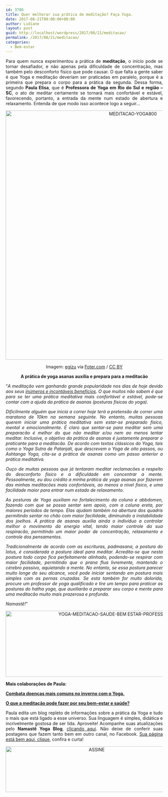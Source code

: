 ```yaml
---
id: 3786
title: Quer melhorar sua prática de meditação? Faça Yoga.
date: 2017-08-21T00:00:00+00:00
author: Lidiane
layout: post
guid: http://localhost/wordpress/2017/08/21/meditacao/
permalink: /2017/08/21/meditacao/
categories:
  - Bem-estar
---
```

<p align="justify">
  Para quem nunca experimentou a prática de <strong>meditação</strong>, o início pode se tornar desafiador, e não apenas pela dificuldade de concentração, mas também pelo desconforto físico que pode causar. O que falta a gente saber é que Yoga e meditação deveriam ser praticadas em paralelo, porque é a primeira que prepara o corpo para a prática da segunda. Dessa forma, segundo <strong>Paula Elisa</strong>, que é <strong>Professora de Yoga em Rio do Sul e região – SC</strong>, o ato de meditar certamente se tornará mais confortável e estável, favorecendo, portanto, a entrada da mente num estado de abertura e relaxamento. Entenda de que modo isso acontece logo a seguir…
</p>

<p align="center">
  <img class="alignnone size-full wp-image-14009" src="http://www.trololodemulher.com.br/blog/wp-content/uploads/2017/08/MEDITACAO-YOGA800.jpg" alt="MEDITACAO-YOGA800" width="800" height="800" />
</p>

<p align="center">
  Imagem: <a href="https://www.flickr.com/photos/egizu/29438001551/" target="_blank">egizu</a> via <a href="http://foter.com/re/744f9c" target="_blank">Foter.com</a> / <a href="http://creativecommons.org/licenses/by/2.0/" target="_blank">CC BY</a>
</p>

<p align="center">
  <strong>A prática de yoga asanas auxilia e prepara para a meditacão</strong>
</p>

<p align="justify">
  “<em>A meditação vem ganhando grande popularidade nos dias de hoje devido aos seus <a href="http://www.trololodemulher.com.br/2014/11/07/meditacao-bem-estar-saude/" target="_blank">inúmeros e incontáveis benefícios</a>. O que muitos não sabem é que para se ter uma prática meditativa mais confortável e estável, pode-se contar com a ajuda da prática de asanas (posturas fisicas do yoga). </em>
</p>

<p align="justify">
  <em>Dificilmente alguém que inicia a correr hoje terá a pretensão de correr uma maratona de 10km na semana seguinte. No entanto, muitas pessoas querem iniciar uma prática meditativa sem estar-se preparado físico, mental e emocionalmente. É claro que sentar-se para meditar sem uma preparacão é melhor do que não meditar e/ou nem ao menos tentar meditar. Inclusive, o objetivo da prática de asanas é justamente preparar o praticante para a meditacão. De acordo com textos clássicos do Yoga, tais como o Yoga Sutra de Patanjali, que descrevem o Yoga de oito passos, ou Ashtanga Yoga, cita-se a prática de asanas como um passo anterior a prática meditativa. </em>
</p>

<p align="justify">
  <em>Ouço de muitas pessoas que já tentaram meditar reclamacões a respeito do desconforto físico e a dificuldade em concentrar a mente. Pessoalmente, eu dou crédito a minha prática de yoga asanas por fazerem das minhas meditacões mais confortáveis, ao menos a nível fisico, e uma facilidade maior para entrar num estado de relaxamento. </em>
</p>

<p align="justify">
  <em>As posturas de Yoga auxiliam no fortalecimento da coluna e abbdomen, fazendo com que se possa sentar sem apoio, com a coluna ereta, por maiores períodos de tempo. Elas ajudam também na abertura dos quadris permitindo sentar no chão com maior facilidade, diminuindo a instabilidade dos joelhos. A prática de asanas auxilia ainda o indivíduo a controlar melhor o movimento da energia vital, tendo maior controle da sua respiracão, permitindo um maior poder de concentração, relaxamento e controle dos pensamentos. </em>
</p>

<p align="justify">
  <em>Tradicionalmente de acordo com as escrituras, padmasana, a postura do lotus, é considerada a postura ideal para meditar. Acredita-se que nesta postura todo corpo fica perfeitamente alinhado, podendo-se respirar com maior facilidade, permitindo que o prana flua livremente, mantendo o cérebro passivo, aquietando a mente. No entanto, se essa postura parecer muito longe do seu alcance, você pode iniciar sentando em postura mais simples com as pernas cruzadas. Se esta também for muito dolorida, procure um professor de yoga qualificado e tire um tempo para praticar as posturas do hatha yoga, que auxiliarão a preparar seu corpo e mente para uma meditacão muito mais prazerosa e profunda. </em>
</p>

<p align="justify">
  <em>Namastê!</em>”
</p>

<p align="center">
  <img class="alignnone size-full wp-image-10568" src="http://www.trololodemulher.com.br/blog/wp-content/uploads/2014/11/YOGA-MEDITACAO-SAUDE-BEM-ESTAR-PROFESSORA-PAULA-ELISA2.png" alt="YOGA-MEDITACAO-SAUDE-BEM ESTAR-PROFESSORA-PAULA ELISA[2]" width="800" height="212" />
</p>

<p align="justify">
  <strong>Mais colaborações de Paula: </strong>
</p>

<p align="justify">
  <a href="http://www.trololodemulher.com.br/2017/06/19/doencas-mais-comuns-no-inverno/" target="_blank"><strong>Combata doenças mais comuns no inverno com o Yoga.</strong></a>
</p>

<p align="justify">
  <a href="http://www.trololodemulher.com.br/2014/11/07/meditacao-bem-estar-saude/" target="_blank"><strong>O que a meditação pode fazer por seu bem-estar e saúde?</strong></a>
</p>

<p align="justify">
  Paula edita um blog repleto de informações sobre a prática da Yoga e tudo o mais que está ligado a esse universo. Sua linguagem é simples, didática e incrivelmente gostosa de ser lida. Aproveite! Acompanhe suas atualizações pelo <strong>Namastê Yoga Blog</strong>, <a href="http://www.namasteyoga.com.br/" target="_blank">clicando aqui</a>. Não deixe de conferir suas postagens que fazem tanto bem em outro canal, no Facebook. <a href="https://www.facebook.com/namasteyoga2" target="_blank">Sua página está bem aqui, clique</a>, confira e curta!
</p>

<p align="center">
  <a href="http://feedburner.google.com/fb/a/mailverify?uri=blogbichafemea&loc=pt_BR" target="_blank"><img class="alignnone size-full wp-image-14011" src="http://www.trololodemulher.com.br/blog/wp-content/uploads/2017/08/ASSINE.jpg" alt="ASSINE" width="568" height="147" /></a>
</p>

<p align="justify">